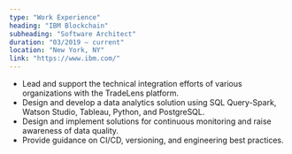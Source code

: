 ```yaml
---
type: "Work Experience"
heading: "IBM Blockchain"
subheading: "Software Architect"
duration: "03/2019 – current"
location: "New York, NY"
link: "https://www.ibm.com/"
---
```


* Lead and support the technical integration efforts of various organizations with the TradeLens platform.
* Design and develop a data analytics solution using SQL Query-Spark, Watson Studio, Tableau, Python, and PostgreSQL.
* Design and implement solutions for continuous monitoring and raise awareness of data quality.
* Provide guidance on CI/CD, versioning, and engineering best practices.